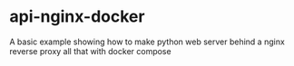 # api-nginx-docker
A basic example showing how to make python web server behind a nginx reverse proxy all that with docker compose
